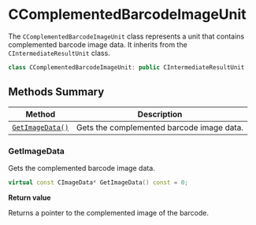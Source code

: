 # CComplementedBarcodeImageUnit

The `CComplementedBarcodeImageUnit` class represents a unit that contains complemented barcode image data. It inherits from the `CIntermediateResultUnit` class.

```cpp
class CComplementedBarcodeImageUnit: public CIntermediateResultUnit
```

## Methods Summary

| Method                            | Description |
|-----------------------------------|-------------|
| [`GetImageData()`](#getimagedata)           | Gets the complemented barcode image data.|


### GetImageData

Gets the complemented barcode image data.

```cpp
virtual const CImageData* GetImageData() const = 0;
```

**Return value**

Returns a pointer to the complemented image of the barcode.
